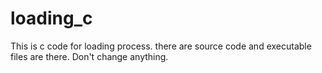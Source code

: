 # loading_c
This is c code for loading process.
there are source code and executable files are there.
Don't change anything.
